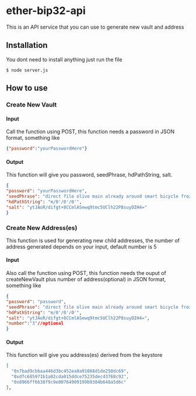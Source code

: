 # ether-bip32-api
This is an API service that you can use to generate new vault and address

## Installation

You dont need to install anything just run the file
```
$ node server.js
```
## How to use
### Create New Vault
#### Input
Call the function using POST, this function needs a password in JSON format, something like
```json
{"password":"yourPasswordHere"}
```
#### Output
This function will give you password, seedPhrase, hdPathString, salt. 

```json
{
"password": "yourPasswordHere",
"seedPhrase": "direct file olive main already around smart bicycle frozen quote custom hole",
"hdPathString": "m/0'/0'/0'",
"salt": "ytJAoR/difgt+8CCmlASewq9tmc5UClh22P8suyDIH4="
}

```


### Create New Address(es)

This function is used for generating new child addresses, the number of address generated depends on your input, default number is 5

#### Input
Also call the function using POST, this function needs the ouput of createNewVault plus number of address(optional) in JSON format, something like

```json
{
"password": "password",
"seedPhrase": "direct file olive main already around smart bicycle frozen quote custom hole",
"hdPathString": "m/0'/0'/0'",
"salt": "ytJAoR/difgt+8CCmlASewq9tmc5UClh22P8suyDIH4=",
"number":"3"//optional
}

```

#### Output
This function will give you address(es) derived from the keystore

```json
[
  "0x7bad9cbbaa446d3bc452ea9a91088d1de250dc69",
  "0xdfc685971b1a02cda015ddce75235dec43768c92",
  "0x8966ff6b38f9c9e00764909199b9384b648a5d6c"
],
```





